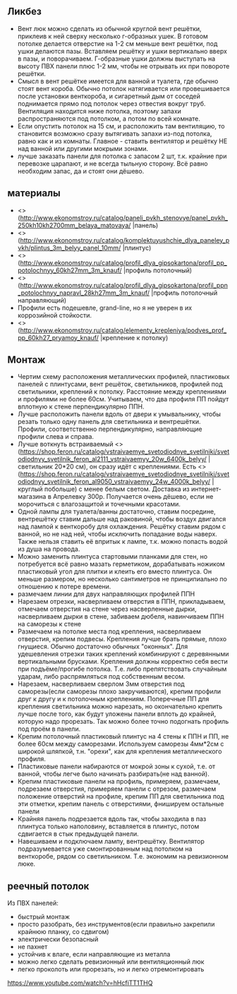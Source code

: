 ## Ликбез

  * Вент люк можно сделать из обычной круглой вент решётки, приклеив к ней сверху несколько г-образных ушек. В готовом потолке делается отверстие на 1-2 см меньше вент решётки, под ушки делаются пазы. Вставляем решётку и ушки вертикально вверх в пазы, и поворачиваем. Г-образные ушки должны выступать на высоту ПВХ панели плюс 1-2 мм, чтобы не отрывать их при повороте решётки.
  * Смысл в вент решётке имеется для ванной и туалета, где обычно стоят вент короба. Обычно потолок натягивается или провешивается после установки венткороба, и сигаретный дым от соседей поднимается прямо под потолок через отвестия вокруг труб. Вентиляция находится ниже потолка, поэтому запахи распространяются под потолком, а потом по всей комнате.
  * Если опустить потолок на 15 см, и расположить там вентиляцию, то становится возможно сразу вытягивать запахи из-под потолка, равно как и из комнаты. Главное - ставить вентилятор и решётку НЕ над ванной или другими мокрыми зонами.
  * лучше заказать панели для потолка с запасом 2 шт, т.к. крайние при перевозке царапают, и не всегда тыльную сторону. Всё равно необходим запас, да и стоят они дёшево.

## материалы

  * <>(http://www.ekonomstroy.ru/catalog/paneli_pvkh_stenovye/panel_pvkh_250kh10kh2700mm_belaya_matovaya/ |панель)
  * <>(http://www.ekonomstroy.ru/catalog/komplektuyushchie_dlya_paneley_pvkh/plintus_3m_belyy_panel_10mm/ |плинтус)
  * <>(http://www.ekonomstroy.ru/catalog/profil_dlya_gipsokartona/profil_pp_potolochnyy_60kh27mm_3m_knauf/ |профиль потолочный)
  * <>(http://www.ekonomstroy.ru/catalog/profil_dlya_gipsokartona/profil_ppn_potolochnyy_napravl_28kh27mm_3m_knauf/ |профиль потолочный направляющий)
  * Профили есть подешевле, grand-line, но я не уверен в их коррозийной стойкости.
  * <>(http://www.ekonomstroy.ru/catalog/elementy_krepleniya/podves_prof_pp_60kh27_pryamoy_knauf/ |крепление к потолку)

## Монтаж

  * Чертим схему расположения металлических профилей, пластиковых панелей с плинтусами, вент решёток, светильников, профилей под светильники, креплений к потолку.  Расстояние между креплениями и профилями не более 60см. Учитываем, что два профиля ПП пойдут вплотную к стене перпендикулярно ППН.
  * Лучше расположить панели вдоль от двери к умывальнику, чтобы резать только одну панель для светильника и вентрешётки. Профили, соответственно перпендикулярно, направляющие профили слева и справа.
  * Лучше воткнуть встраиваемый <>(https://shop.feron.ru/catalog/vstraivaemye_svetodiodnye_svetilniki/svetodiodnyy_svetilnik_feron_al2111_vstraivaemyy_20w_6400k_belyy/ |светильник 20*20 см), он сразу идёт с креплениями. Есть <>(https://shop.feron.ru/catalog/vstraivaemye_svetodiodnye_svetilniki/svetodiodnyy_svetilnik_feron_al9050_vstraivaemyy_24w_4000k_belyy/ |круглый побольше) с менее белым светом. Доставка из интернет-магазина в Апрелевку 300р. Получается очень дёшево, если не морочиться с влагозащитой и точечными красотами.
  * Одной лампы для туалета/ванны достаточно, ставим посредине, вентрешётку ставим дальше над раковиной, чтобы воздух двигался над лампой к венткоробу для охлаждения. Решётку ставим рядом с  ванной, но не над ней, чтобы исключить попадание воды наверх. Также нельзя ставить её впритык к лампе, т.к. можно попасть водой из душа на провода.
  * Можно заменить плинтуса стартовыми планками для стен, но потребуется всё равно мазать герметиком, дорабатывать ножиком пластиковый угол для плитки и клеить его вместо плинтуса. Он меньше размером, но несколько сантиметров не принципиально по отношению к потере времени.
  * размечаем линии для двух направляющих профилей ППН
  * Нарезаем отрезки, насверливаем отверстия в ППН, прикладываем, отмечаем отверстия на стене через насверленные дырки, насверливаем дырки в стене, забиваем дюбеля, навинчиваем ППН на саморезы к стене
  * Размечаем на потолке места под крепления, насверливаем отверстия, крепим подвесы. Крепления лучше брать прямые, плохо гнущиеся. Обычно достаточно обычных "оконных". Для удешевления отрезки таких креплений комбинируют с деревянными вертикальными брусками. Крепления должны корректно себя вести при подъёме/прогибе потолка. Т.е. либо препятствовать случайным ударам, либо распрямляться под собственным весом.
  * Нарезаем, насверливаем сверлом 3мм отверстия под саморезы(если саморезы плохо закручиваются), крепим профили друг к другу и к потолочным креплениям. Поперечные ПП для крепления светильника можно нарезать, но окончательно крепить лучше после того, как будут уложены панели вплоть до крайней, которую надо прорезать. Так можно более точно подогнать профиль под проём в панели.
  * Крепим потолочный пластиковый плинтус на 4 стены к ППН и ПП, не более 60см между саморезами. Используем саморезы 4мм*2см с широкой шляпкой, т.н. "орехи", как для крепления металлического профиля.
  * Пластиковые панели набираются от мокрой зоны к сухой, т.е. от ванной, чтобы легче было начинать разбирать(не над ванной).
  * Крепим пластиковые панели на профиль, примеряем, размечаем, подрезаем отверстия, примеряем панели с отрезом, размечаем положение отверстий на профиле, крепим ПП для светильника под эти отметки, крепим панель с отверстиями, фнишируем остальные панели
  * Крайняя панель подрезается вдоль так, чтобы заходила в паз плинтуса только наполовину, вставляется в плинтус, потом сдвигается в стык предыдущей панели.
  * Навешиваем и подключаем лампу, вентрешётку. Вентилятор подразумевается уже смонтированным над потолком на венткоробе, рядом со светильником. Т.е. экономим на ревизионном люке.

## реечный потолок

Из ПВХ панелей:

  * быстрый монтаж
  * просто разобрать, без инструментов(если правильно закрепили крайнюю планку, со сдвигом)
  * электрически безопасный
  * не пахнет
  * устойчив к влаге, если направляющие из металла
  * можно легко сделать ревизионный или вентиляционный люк
  * легко проколоть или прорезать, но и легко отремонтировать

https://www.youtube.com/watch?v=hHcfiTT1THQ

